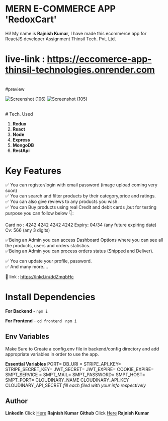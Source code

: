 # MERN E-COMMERCE APP 'RedoxCart'

Hi! My name is **Rajnish Kumar**, I have made this ecommerce app for ReactJS developer Assignment
Thinsil Tech. Pvt. Ltd. </br>

# live-link : https://eccomerce-app-thinsil-technologies.onrender.com
</br>
#preview

![Screenshot (106)](https://github.com/redoxrj/Ecommerce_app_Thinsil-Technologies-/assets/140983045/3cf2058a-77c4-40ab-a205-d155d711f47f)
![Screenshot (105)](https://github.com/redoxrj/Ecommerce_app_Thinsil-Technologies-/assets/140983045/5c7772dc-5b11-4433-a3ff-98b9710814a8)

<br/>
# Tech. Used

1.  **Redux**
2.  **React**
3.  **Node**
4.  **Express** 
5.  **MongoDB**
6.  **RestApi**

# Key Features

✅ You can register/login with email password (image upload coming very soon) <br>
✅ You can search and filter products by their category,price and ratings.<br>
✅ You can also give reviews to any products you wish.<br>
✅ You can Buy products using real Credit and debit cards ,but for testing purpose you can follow below 👇:<br>

Card no : 4242 4242 4242 4242
Expiry: 04/34 (any future expiring date)
Cv: 566 (any 3 digits)<br>

✅Being an Admin you can access Dashboard Options where you can see all the products, users and orders statistics.<br>
✅Being an Admin you can process orders status (Shipped and Deliver).<br>

✅ You can update your profile, password.<br>
✅ And many more....<br>


🔗 link : [https://lnkd.in/ddZmqbHc<br>](https://eccomerce-app-thinsil-technologies.onrender.com)




# Install Dependencies

**For Backend** - `npm i`

**For Frontend** - `cd frontend` ` npm i`

## Env Variables

Make Sure to Create a config.env file in backend/config directory and add appropriate variables in order to use the app.

**Essential Variables**
PORT=
DB_URI =
STRIPE_API_KEY=
STRIPE_SECRET_KEY=
JWT_SECRET=
JWT_EXPIRE=
COOKIE_EXPIRE=
SMPT_SERVICE =
SMPT_MAIL=
SMPT_PASSWORD=
SMPT_HOST=
SMPT_PORT=
CLOUDINARY_NAME
CLOUDINARY_API_KEY
CLOUDINARY_API_SECRET
_fill each filed with your info respectively_

## Author

**LinkedIn** Click [Here](https://www.linkedin.com/in/rajnish-kumar-redoxrj/) **Rajnish Kumar**
**Github** Click [Here](https://github.com/redoxrj) **Rajnish Kumar**
